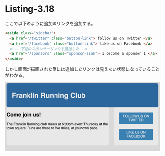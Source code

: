 # Listing-3.18

ここで以下のように追加のリンクを追加する。

```html
<aside class="sidebar">
  <a href="/twitter" class="button-link"> follow us on Twitter </a>
  <a href="/facebook" class="button-link"> like us on Facebook </a>
  <!-- 下記のスポンサーリンクを追加した -->
  <a href="/sponsors" class="sponsor-link"> 1 become a sponsor 1 </a>
</aside>
```

しかし画面が描画された際には追加したリンクは見えない状態になっていることがわかる。

![](assets/2021-10-23-18-54-29.png)
